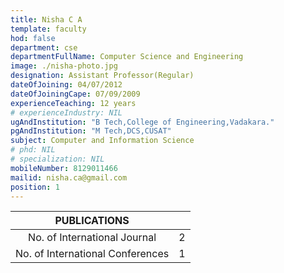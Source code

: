 ```yaml
---
title: Nisha C A
template: faculty
hod: false
department: cse
departmentFullName: Computer Science and Engineering
image: ./nisha-photo.jpg
designation: Assistant Professor(Regular)
dateOfJoining: 04/07/2012
dateOfJoiningCape: 07/09/2009
experienceTeaching: 12 years
# experienceIndustry: NIL
ugAndInstitution: "B Tech,College of Engineering,Vadakara."
pgAndInstitution: "M Tech,DCS,CUSAT"
subject: Computer and Information Science
# phd: NIL
# specialization: NIL
mobileNumber: 8129011466
mailid: nisha.ca@gmail.com
position: 1
---
```

|           PUBLICATIONS           |     |
| :------------------------------: | :-: |
|   No. of International Journal   |  2  |
| No. of International Conferences |  1  |
